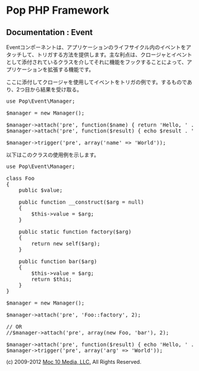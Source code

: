Pop PHP Framework
=================

Documentation : Event
---------------------

Eventコンポーネントは、アプリケーションのライフサイクル内のイベントをアタッチして、トリガする方法を提供します。主な利点は、クロージャとイベントとして添付されているクラスを介してそれに機能をフックすることによって、アプリケーションを拡張する機能です。

ここに添付してクロージャを使用してイベントをトリガの例です。するものであり、2つ目から結果を受け取る。

<pre>
use Pop\Event\Manager;

$manager = new Manager();

$manager-&gt;attach('pre', function($name) { return 'Hello, ' . $name; }, 2);
$manager-&gt;attach('pre', function($result) { echo $result . '&lt;br /&gt;' . PHP_EOL; }, 1);

$manager-&gt;trigger('pre', array('name' =&gt; 'World'));
</pre>

以下はこのクラスの使用例を示します。

<pre>
use Pop\Event\Manager;

class Foo
{
    public $value;

    public function __construct($arg = null)
    {
        $this-&gt;value = $arg;
    }

    public static function factory($arg)
    {
        return new self($arg);
    }

    public function bar($arg)
    {
        $this-&gt;value = $arg;
        return $this;
    }
}

$manager = new Manager();

$manager-&gt;attach('pre', 'Foo::factory', 2);

// OR
//$manager-&gt;attach('pre', array(new Foo, 'bar'), 2);

$manager-&gt;attach('pre', function($result) { echo 'Hello, ' . $result-&gt;value . '&lt;br /&gt;' . PHP_EOL; }, 1);
$manager-&gt;trigger('pre', array('arg' =&gt; 'World'));
</pre>

(c) 2009-2012 [Moc 10 Media, LLC.](http://www.moc10media.com) All Rights Reserved.
